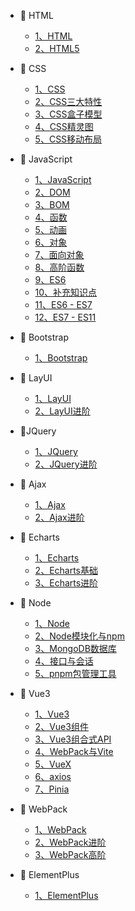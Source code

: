 - 🍦 HTML
  - [1、HTML](/web/HTML/HTML(一).md)
  - [2、HTML5](/web/HTML/HTML5(二).md)    

- 🍧 CSS
  - [1、CSS](/web/CSS/CSS(一).md)
  - [2、CSS三大特性](/web/CSS/CSS(二).md)
  - [3、CSS盒子模型](/web/CSS/CSS(三).md)
  - [4、CSS精灵图](/web/CSS/CSS(四).md)
  - [5、CSS移动布局](/web/CSS/CSS(五).md)   

- 🍨 JavaScript
  - [1、JavaScript](/web/JavaScript/JavaScript(一).md)
  - [2、DOM](/web/JavaScript/JavaScript(二)_DOM.md)
  - [3、BOM](/web/JavaScript/JavaScript(三)_BOM.md)
  - [4、函数](/web/JavaScript/JavaScript(四)_函数.md)
  - [5、动画](/web/JavaScript/JavaScript(四).md)
  - [6、对象](/web/JavaScript/JavaScript(五)_对象.md)
  - [7、面向对象](/web/JavaScript/JS面向对象(六)_面向对象.md)
  - [8、高阶函数](/web/JavaScript/JS面向对象(七)_高阶函数.md)
  - [9、ES6](/web/JavaScript/JavaScript(九)_ES6.md)
  - [10、补充知识点](/web/JavaScript/JavaScript(八)_补充知识点.md)
  - [11、ES6 - ES7](/web/JavaScript/尚硅谷ES6.md)
  - [12、ES7 - ES11](/web/JavaScript/尚硅谷ES6(二).md)
- 🍩 Bootstrap
  - [1、Bootstrap](/web/BootStrap/Bootstrap(一).md)
- 🍪 LayUI
  - [1、LayUI](/web/LayUI/LayUI.md)
  - [2、LayUI进阶](/web/LayUI/LayUI(二).md)
- 🎂JQuery
  - [1、JQuery](/web/JQuery/jQuery.md)
  - [2、JQuery进阶](/web/JQuery/jQuery(二).md)
- 🍰 Ajax
  - [1、Ajax](/web/AJAX/黑马Ajax.md)
  - [2、Ajax进阶](/web/AJAX/黑马Ajax(二).md)
- 🧁 Echarts
  - [1、Echarts](/web/Echarts/Echarts.md)
  - [2、Echarts基础](/web/Echarts/Echarts(二).md)
  - [3、Echarts进阶](/web/Echarts/Echarts(三).md)
- 🥧 Node
  - [1、Node](/web/Node/01_尚硅谷Node.md)
  - [2、Node模块化与npm](/web/Node/02_尚硅谷Node.md)
  - [3、MongoDB数据库](/web/Node/03_尚硅谷Mongodb.md)
  - [4、接口与会话](/web/Node/04_尚硅谷Node.md)
  - [5、pnpm包管理工具](/web/Node/05_pnpm.md)
- 🍫 Vue3
  - [1、Vue3](/web/Vue3/Vue3(一).md)
  - [2、Vue3组件](/web/Vue3/Vue3(二).md)
  - [3、Vue3组合式API](/web/Vue3/Vue3(三).md)
  - [4、WebPack与Vite](/web/Vue3/Vue3(四).md)
  - [5、VueX](/web/Vue3/Vue3(五).md)
  - [6、axios](/web/Vue3/axios(一).md)
  - [7、Pinia](/web/Vue3/Pinia(一).md)
- 🍬 WebPack
  - [1、WebPack](/web/WebPack/01_尚硅谷WebPack5.md)
  - [2、WebPack进阶](/web/WebPack/02_尚硅谷WebPack5.md)
  - [3、WebPack高阶](/web/WebPack/03_尚硅谷WebPack5.md)
- 🍭 ElementPlus
  - [1、ElementPlus](/web/ElementPlus/01_Element%20Plus.md)